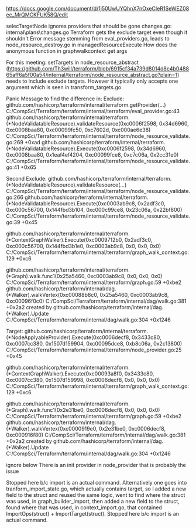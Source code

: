https://docs.google.com/document/d/1j50UwUYQhnX7nOxeCIeR1SeWEZ08ec_MrQMCKFUK58Q/edit

selecTargetNode ignores providers that should be gone
changes.go: internal\plans\changes.go
Terraform gets the exclude target even though it shouldn't
Error message stemming from eval_providers.go, leads to node_resource_destroy.go in managedResourceExecute
How does the anonymous function in graphwalkcontext get args

For this meeting:
setTargets in node_resource_abstract (https://github.com/Th3will/terraform/blob/6915cf34a739d8014d8c4b048865aff6a5f00a54/internal/terraform/node_resource_abstract.go?plain=1) needs to include exclude targets. However it typically only accepts one argument which is seen in transform_targets.go

Panic Message to find the difference in:
Exclude:
github.com/hashicorp/terraform/internal/terraform.getProvider(...)
        C:/CompSci/Terraform/terraform/internal/terraform/eval_provider.go:43
github.com/hashicorp/terraform/internal/terraform.(*NodeValidatableResource).validateResource(0xc0006f2598, 0x34d6960, 0xc0008baa80, 0xc00099fc50, 0xc7602d, 0xc000ae6e38)
        C:/CompSci/Terraform/terraform/internal/terraform/node_resource_validate.go:269 +0xad
github.com/hashicorp/terraform/internal/terraform.(*NodeValidatableResource).Execute(0xc0006f2598, 0x34d6960, 0xc0008baa80, 0x1eaf4ef4204, 0xc00099fce8, 0xc7c06a, 0x2cc31e0)
        C:/CompSci/Terraform/terraform/internal/terraform/node_resource_validate.go:41 +0x65

Second Exclude:
github.com/hashicorp/terraform/internal/terraform.(*NodeValidatableResource).validateResource(...)
        C:/CompSci/Terraform/terraform/internal/terraform/node_resource_validate.go:266
github.com/hashicorp/terraform/internal/terraform.(*NodeValidatableResource).Execute(0xc0003ab9c8, 0x2adf3c0, 0xc000c56700, 0x144fbd3b104, 0xc000c99ce8, 0x23c06a, 0x22bf800)
        C:/CompSci/Terraform/terraform/internal/terraform/node_resource_validate.go:39 +0x45

github.com/hashicorp/terraform/internal/terraform.(*ContextGraphWalker).Execute(0xc0009712b0, 0x2adf3c0, 0xc000c56700, 0x144fbd3b1e0, 0xc0003ab9c8, 0x0, 0x0, 0x0)
        C:/CompSci/Terraform/terraform/internal/terraform/graph_walk_context.go:129 +0xc6

github.com/hashicorp/terraform/internal/terraform.(*Graph).walk.func1(0x25a5460, 0xc0003ab9c8, 0x0, 0x0, 0x0)
        C:/CompSci/Terraform/terraform/internal/terraform/graph.go:59 +0xbe2
github.com/hashicorp/terraform/internal/dag.(*Walker).walkVertex(0xc00088b8c0, 0x25a5460, 0xc0003ab9c8, 0xc00096f0c0)
        C:/CompSci/Terraform/terraform/internal/dag/walk.go:381 +0x2a2
created by github.com/hashicorp/terraform/internal/dag.(*Walker).Update
        C:/CompSci/Terraform/terraform/internal/dag/walk.go:304 +0x1246

Target:
github.com/hashicorp/terraform/internal/terraform.(*NodeApplyableProvider).Execute(0xc0006decf8, 0x3433c80, 0xc0007cc380, 0x1507d159904, 0xc00095dce8, 0xb8c06a, 0x2c13800)
        C:/CompSci/Terraform/terraform/internal/terraform/node_provider.go:25 +0x45


github.com/hashicorp/terraform/internal/terraform.(*ContextGraphWalker).Execute(0xc00093a8f0, 0x3433c80, 0xc0007cc380, 0x1507d159998, 0xc0006decf8, 0x0, 0x0, 0x0)
        C:/CompSci/Terraform/terraform/internal/terraform/graph_walk_context.go:129 +0xc6

        
github.com/hashicorp/terraform/internal/terraform.(*Graph).walk.func1(0x2e31be0, 0xc0006decf8, 0x0, 0x0, 0x0)
        C:/CompSci/Terraform/terraform/internal/terraform/graph.go:59 +0xbe2
github.com/hashicorp/terraform/internal/dag.(*Walker).walkVertex(0xc0000919e0, 0x2e31be0, 0xc0006decf8, 0xc000916f80)
        C:/CompSci/Terraform/terraform/internal/dag/walk.go:381 +0x2a2
created by github.com/hashicorp/terraform/internal/dag.(*Walker).Update
        C:/CompSci/Terraform/terraform/internal/dag/walk.go:304 +0x1246

ignore below
There is an init provider in node_provider that is probably the issue

Stopped here b/c import is an actual command.
Alternatively one goes into tranform_import_state.go, which actually contains target, so I added a new field to the struct and reused the same logic, went to find where the struct was used, in graph_builder_import, then added a new field to the struct, found where that was used, in context_import.go, that contained ImportOps(struct) + ImportTarget(struct). Stopped here b/c import is an actual command.
